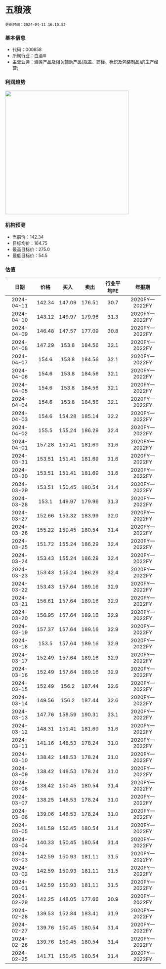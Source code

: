 
# 五粮液

`更新时间：2024-04-11 16:10:52`

### 基本信息

* 代码：000858
* 所属行业：白酒Ⅲ
* 主营业务：酒类产品及相关辅助产品(瓶盖、商标、标识及包装制品)的生产经营;

### 利润趋势

<img src="https://quickchart.io/chart?c=%7B%22type%22:%20%22line%22%2C%20%22data%22:%20%7B%22labels%22:%20%5B%272020FY%27%2C%20%272021FY%27%2C%20%272022FY%27%5D%2C%20%22datasets%22:%20%5B%7B%22label%22:%20%22%E5%BD%92%E6%AF%8D%E5%87%80%E5%88%A9%E6%B6%A6%22%2C%20%22data%22:%20%5B199.55%2C%20233.77%2C%20266.91%5D%7D%5D%7D%7D" style="width: 400px; height: auto;">

### 机构预测

* 当前价：142.34
* 目标均价：164.75
* 最高目标价：275.0
* 最低目标价：54.5

### 估值

|    日期    |    价格    |    买入    |    卖出    |    行业平均PE    |    年报期    |    
|:---------:|:---------:|:---------:|:---------:|:---------:|:---------:| 
 |2024-04-11|142.34|147.09|176.51|30.7|2020FY—2022FY| 
 |2024-04-10|143.12|149.97|179.96|31.3|2020FY—2022FY| 
 |2024-04-09|146.48|147.57|177.09|30.8|2020FY—2022FY| 
 |2024-04-08|147.29|153.8|184.56|32.1|2020FY—2022FY| 
 |2024-04-07|154.6|153.8|184.56|32.1|2020FY—2022FY| 
 |2024-04-06|154.6|153.8|184.56|32.1|2020FY—2022FY| 
 |2024-04-05|154.6|153.8|184.56|32.1|2020FY—2022FY| 
 |2024-04-04|154.6|153.8|184.56|32.1|2020FY—2022FY| 
 |2024-04-03|154.6|154.28|185.14|32.2|2020FY—2022FY| 
 |2024-04-02|155.5|155.24|186.29|32.4|2020FY—2022FY| 
 |2024-04-01|157.28|151.41|181.69|31.6|2020FY—2022FY| 
 |2024-03-31|153.51|151.41|181.69|31.6|2020FY—2022FY| 
 |2024-03-30|153.51|151.41|181.69|31.6|2020FY—2022FY| 
 |2024-03-29|153.51|150.45|180.54|31.4|2020FY—2022FY| 
 |2024-03-28|153.1|149.97|179.96|31.3|2020FY—2022FY| 
 |2024-03-27|152.66|153.32|183.99|32.0|2020FY—2022FY| 
 |2024-03-26|155.22|150.45|180.54|31.4|2020FY—2022FY| 
 |2024-03-25|151.72|155.24|186.29|32.4|2020FY—2022FY| 
 |2024-03-24|153.43|155.24|186.29|32.4|2020FY—2022FY| 
 |2024-03-23|153.43|155.24|186.29|32.4|2020FY—2022FY| 
 |2024-03-22|153.43|157.64|189.16|32.9|2020FY—2022FY| 
 |2024-03-21|156.61|157.64|189.16|32.9|2020FY—2022FY| 
 |2024-03-20|156.95|157.64|189.16|32.9|2020FY—2022FY| 
 |2024-03-19|157.37|157.64|189.16|32.9|2020FY—2022FY| 
 |2024-03-18|153.5|157.64|189.16|32.9|2020FY—2022FY| 
 |2024-03-17|152.49|157.64|189.16|32.9|2020FY—2022FY| 
 |2024-03-16|152.49|157.64|189.16|32.9|2020FY—2022FY| 
 |2024-03-15|152.49|156.2|187.44|32.6|2020FY—2022FY| 
 |2024-03-14|149.56|156.2|187.44|32.6|2020FY—2022FY| 
 |2024-03-13|147.76|158.59|190.31|33.1|2020FY—2022FY| 
 |2024-03-12|148.31|151.41|181.69|31.6|2020FY—2022FY| 
 |2024-03-11|141.16|148.53|178.24|31.0|2020FY—2022FY| 
 |2024-03-10|138.42|148.53|178.24|31.0|2020FY—2022FY| 
 |2024-03-09|138.42|148.53|178.24|31.0|2020FY—2022FY| 
 |2024-03-08|138.42|150.45|180.54|31.4|2020FY—2022FY| 
 |2024-03-07|138.25|148.53|178.24|31.0|2020FY—2022FY| 
 |2024-03-06|139.06|148.53|178.24|31.0|2020FY—2022FY| 
 |2024-03-05|141.59|150.45|180.54|31.4|2020FY—2022FY| 
 |2024-03-04|140.33|150.45|180.54|31.4|2020FY—2022FY| 
 |2024-03-03|142.59|150.93|181.11|31.5|2020FY—2022FY| 
 |2024-03-02|142.59|150.93|181.11|31.5|2020FY—2022FY| 
 |2024-03-01|142.59|150.93|181.11|31.5|2020FY—2022FY| 
 |2024-02-29|142.25|148.05|177.66|30.9|2020FY—2022FY| 
 |2024-02-28|139.53|152.84|183.41|31.9|2020FY—2022FY| 
 |2024-02-27|139.76|150.45|180.54|31.4|2020FY—2022FY| 
 |2024-02-26|139.76|150.45|180.54|31.4|2020FY—2022FY| 
 |2024-02-25|141.71|150.45|180.54|31.4|2020FY—2022FY|
